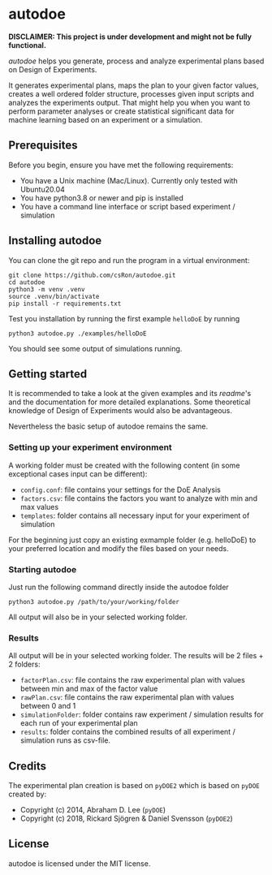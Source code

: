 # autodoe

**DISCLAIMER: This project is under development and might not be fully functional.**

*autodoe* helps you generate, process and analyze experimental plans based on Design of Experiments. 

It generates experimental plans, maps the plan to your given factor values, creates a well ordered folder structure, processes given input scripts and analyzes the experiments output.
That might help you when you want to perform parameter analyses or create statistical significant data for machine learning based on an experiment or a simulation.

## Prerequisites
Before you begin, ensure you have met the following requirements:
* You have a Unix machine (Mac/Linux). Currently only tested with Ubuntu20.04
* You have python3.8 or newer and pip is installed
* You have a command line interface or script based experiment / simulation


## Installing autodoe
You can clone the git repo and run the program in a virtual environment:
```
git clone https://github.com/csRon/autodoe.git
cd autodoe
python3 -m venv .venv
source .venv/bin/activate
pip install -r requirements.txt
```
Test you installation by running the first example `helloDoE` by running
```
python3 autodoe.py ./examples/helloDoE
```
You should see some output of simulations running.

## Getting started
It is recommended to take a look at the given examples and its *readme*'s and the documentation for more detailed explanations. 
Some theoretical knowledge of Design of Experiments would also be advantageous.

Nevertheless the basic setup of autodoe remains the same. 


### Setting up your experiment environment
A working folder must be created with the following content (in some exceptional cases input can be different):
* `config.conf`: file contains your settings for the DoE Analysis
* `factors.csv`: file contains the factors you want to analyze with min and max values
* `templates`: folder contains all necessary input for your experiment of simulation

For the beginning just copy an existing exmample folder (e.g. helloDoE) to your preferred location and modify the files based on your needs. 

### Starting autodoe
Just run the following command directly inside the autodoe folder
```
python3 autodoe.py /path/to/your/working/folder
```
All output will also be in your selected working folder.

### Results
All output will be in your selected working folder. The results will be 2 files + 2 folders:
* `factorPlan.csv`: file contains the raw experimental plan with values between min and max of the factor value
* `rawPlan.csv`: file contains the raw experimental plan with values between 0 and 1
* `simulationFolder`: folder contains raw experiment / simulation results for each run of your experimental plan
* `results`: folder contains the combined results of all experiment / simulation runs as csv-file.


## Credits
The experimental plan creation is based on `pyDOE2` which is based on `pyDOE` created by: 
* Copyright (c) 2014, Abraham D. Lee (`pyDOE`)
* Copyright (c) 2018, Rickard Sjögren & Daniel Svensson (`pyDOE2`)

## License
autodoe is licensed under the MIT license.